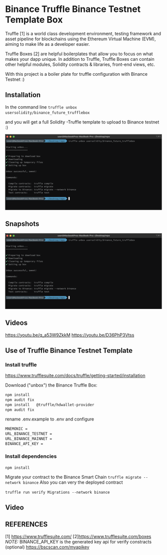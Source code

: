 # Binance Truffle Binance Testnet Template Box

Truffle [1] is a world class development environment, testing framework and asset pipeline for blockchains using the Ethereum Virtual Machine (EVM), aiming to make life as a developer easier.

Truffle Boxes [2] are helpful boilerplates that allow you to focus on what makes your dapp unique. In addition to Truffle, Truffle Boxes can contain other helpful modules, Solidity contracts & libraries, front-end views, etc. 

With this project is a boiler plate for truffle configuration with Binance Testnet :) 



## Installation

In the command line 
`truffle unbox usersolidity/binance_future_trufflebox`

and you will get a full Solidity -Truffle template to upload to Binance testnet :) 




[![Box Binance](box.png)](https://www.youtube.com/watch?v=https://youtu.be/q_a53W9ZkkM)


## Snapshots
![](box.png)


## Videos


https://youtu.be/q_a53W9ZkkM
https://youtu.be/D36PhP3Vtss


## Use of Truffle Binance Testnet Template 

### Install truffle 


https://www.trufflesuite.com/docs/truffle/getting-started/installation

Download ("unbox") the Binance Truffle Box:

```
npm install 
npm audit fix
npm install   @truffle/hdwallet-provider
npm audit fix
```

rename .env.example to .env and configure

```
MNEMONIC = 
URL_BINANCE_TESTNET = 
URL_BINANCE_MAINNET = 
BINANCE_API_KEY = 
```
### Install dependencies
`npm install`

 
 
Migrate your contract to the Binance Smart Chain 
`truffle migrate --network binance`
Also you can very the deployed contract 

`truffle run verify Migrations --network binance`

## Video 




## REFERENCES  
[1] https://www.trufflesuite.com/
[2]https://www.trufflesuite.com/boxes
*NOTE:* BINANCE_API_KEY is the generated key api for verify constracts (optional)
https://bscscan.com/myapikey 
